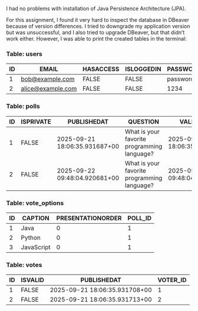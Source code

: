 I had no problems with installation of Java Persistence Architecture (JPA).

For this assignment, I found it very hard to inspect the database in DBeaver because of version differences. I tried to downgrade my application version but was unsuccessful, and I also tried to upgrade DBeaver, but that didn’t work either. However, I was able to print the created tables in the terminal:

### Table: users

| ID  | EMAIL             | HASACCESS | ISLOGGEDIN | PASSWORD | USERNAME |
| --- | ----------------- | --------- | ---------- | -------- | -------- |
| 1   | bob@example.com   | FALSE     | FALSE      | password | bob      |
| 2   | alice@example.com | FALSE     | FALSE      | 1234     | alice    |

### Table: polls

| ID  | ISPRIVATE | PUBLISHEDAT                   | QUESTION                                    | VALIDUNTIL                   | CREATEDBY_ID |
| --- | --------- | ----------------------------- | ------------------------------------------- | ---------------------------- | ------------ |
| 1   | FALSE     | 2025-09-21 18:06:35.931687+00 | What is your favorite programming language? | 2025-09-22 18:06:35.93169+00 | 1            |
| 2   | FALSE     | 2025-09-22 09:48:04.920681+00 | What is your favorite programming language? | 2025-09-23 09:48:04.92068+00 | 3            |

### Table: vote_options

| ID  | CAPTION    | PRESENTATIONORDER | POLL_ID |
| --- | ---------- | ----------------- | ------- |
| 1   | Java       | 0                 | 1       |
| 2   | Python     | 0                 | 1       |
| 3   | JavaScript | 0                 | 1       |

### Table: votes

| ID  | ISVALID | PUBLISHEDAT                   | VOTER_ID |
| --- | ------- | ----------------------------- | -------- |
| 1   | FALSE   | 2025-09-21 18:06:35.931708+00 | 1        |
| 2   | FALSE   | 2025-09-21 18:06:35.931713+00 | 2        |
